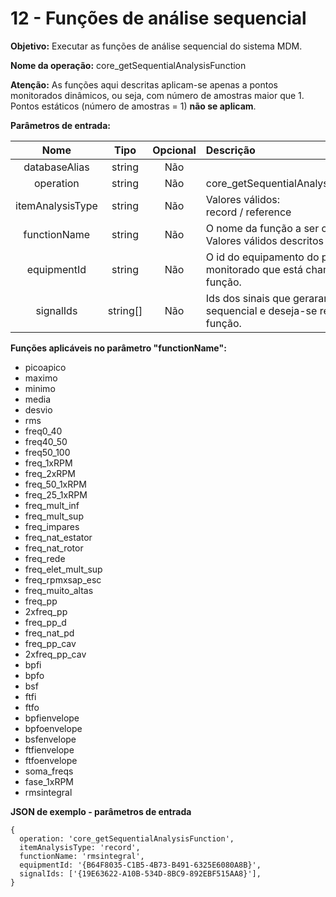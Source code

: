 # 12 - Funções de análise sequencial

**Objetivo:** Executar as funções de análise sequencial do sistema MDM.

**Nome da operação:** core_getSequentialAnalysisFunction

**Atenção:** As funções aqui descritas aplicam-se apenas a pontos monitorados dinâmicos, ou seja, com número de amostras maior que 1. Pontos estáticos (número de amostras = 1) **não se aplicam**.

**Parâmetros de entrada:**

Nome                     |  Tipo           | Opcional     | Descrição
:-----------------------:|:---------------:|:------------:|:------------
databaseAlias            | string         | Não
operation                | string         | Não           | core_getSequentialAnalysisFunction
itemAnalysisType         | string         | Não           | Valores válidos:<br/> record / reference 
functionName             | string         | Não           | O nome da função a ser chamada.<br> Valores válidos descritos abaixo.
equipmentId              | string         | Não           | O id do equipamento do ponto monitorado que está chamando a função.
signalIds                | string[]       | Não           | Ids dos sinais que geraram a análise sequencial e deseja-se recalcular a função. 

**Funções aplicáveis no parâmetro "functionName":**

- picoapico
- maximo
- minimo
- media
- desvio
- rms
- freq0_40
- freq40_50
- freq50_100
- freq_1xRPM
- freq_2xRPM
- freq_50_1xRPM
- freq_25_1xRPM
- freq_mult_inf
- freq_mult_sup
- freq_impares
- freq_nat_estator
- freq_nat_rotor
- freq_rede
- freq_elet_mult_sup
- freq_rpmxsap_esc
- freq_muito_altas
- freq_pp
- 2xfreq_pp
- freq_pp_d
- freq_nat_pd
- freq_pp_cav
- 2xfreq_pp_cav
- bpfi
- bpfo
- bsf
- ftfi
- ftfo
- bpfienvelope
- bpfoenvelope
- bsfenvelope
- ftfienvelope
- ftfoenvelope
- soma_freqs
- fase_1xRPM
- rmsintegral

**JSON de exemplo - parâmetros de entrada**

```
{
  operation: 'core_getSequentialAnalysisFunction',
  itemAnalysisType: 'record',
  functionName: 'rmsintegral',
  equipmentId: '{B64F8035-C1B5-4B73-B491-6325E6080A8B}',
  signalIds: ['{19E63622-A10B-534D-8BC9-892EBF515AA8}'],
}
```
